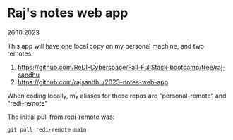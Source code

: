 # Raj's notes web app
26.10.2023

This app will have one local copy on my personal machine, and two remotes:

1. https://github.com/ReDI-Cyberspace/Fall-FullStack-bootcamp/tree/raj-sandhu
2. https://github.com/rajsandhu/2023-notes-web-app

When coding locally, my aliases for these repos are "personal-remote" and "redi-remote"

The initial pull from redi-remote was:

    git pull redi-remote main

    